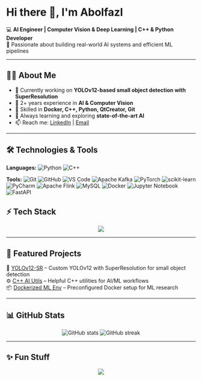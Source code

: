 # Hi there 👋, I'm Abolfazl

💻 **AI Engineer | Computer Vision & Deep Learning | C++ & Python Developer**  
🚀 Passionate about building real-world AI systems and efficient ML pipelines  

---
## 🧑‍💻 About Me
- 🔭 Currently working on **YOLOv12-based small object detection with SuperResolution**  
- 🧩 2+ years experience in **AI & Computer Vision**  
- 🐳 Skilled in **Docker, C++, Python, QtCreator, Git**  
- 🌱 Always learning and exploring **state-of-the-art AI**  
- 📫 Reach me: [LinkedIn](https://linkedin.com/in/your-profile) | [Email](mailto:a.asghari251@gmail.com)  

---

## 🛠️ Technologies & Tools

**Languages:**
![Python](https://img.shields.io/badge/Python-3776AB?style=for-the-badge&logo=python&logoColor=white)
![C++](https://img.shields.io/badge/c++-%2300599C.svg?style=for-the-badge&logo=c%2B%2B&logoColor=white)

**Tools:**
![Git](https://img.shields.io/badge/Git-F05032?style=for-the-badge&logo=git&logoColor=white)
![GitHub](https://img.shields.io/badge/GitHub-100000?style=for-the-badge&logo=github&logoColor=white)
![VS Code](https://img.shields.io/badge/VS_Code-007ACC?style=for-the-badge&logo=visual-studio-code&logoColor=white)
![Apache Kafka](https://img.shields.io/badge/Apache%20Kafka-000?style=for-the-badge&logo=apachekafka)
![PyTorch](https://img.shields.io/badge/PyTorch-%23EE4C2C.svg?style=for-the-badge&logo=PyTorch&logoColor=white)
![scikit-learn](https://img.shields.io/badge/scikit--learn-%23F7931E.svg?style=for-the-badge&logo=scikit-learn&logoColor=white)
![PyCharm](https://img.shields.io/badge/pycharm-143?style=for-the-badge&logo=pycharm&logoColor=black&color=black&labelColor=green)
![Apache Flink](https://img.shields.io/badge/Apache%20Flink-E6526F?style=for-the-badge&logo=Apache%20Flink&logoColor=white)
![MySQL](https://img.shields.io/badge/mysql-4479A1.svg?style=for-the-badge&logo=mysql&logoColor=white)
![Docker](https://img.shields.io/badge/docker-%230db7ed.svg?style=for-the-badge&logo=docker&logoColor=white)
![Jupyter Notebook](https://img.shields.io/badge/jupyter-%23FA0F00.svg?style=for-the-badge&logo=jupyter&logoColor=white)
![FastAPI](https://img.shields.io/badge/FastAPI-005571?style=for-the-badge&logo=fastapi)

## ⚡ Tech Stack
<p align="center">
  <img src="https://skillicons.dev/icons?i=python,cpp,docker,git,qt,tensorflow,pytorch,linux" />
</p>

---

## 🚀 Featured Projects
🌟 [YOLOv12-SR](https://github.com/yourusername/yolov12-sr) – Custom YOLOv12 with SuperResolution for small object detection  
⚙️ [C++ AI Utils](https://github.com/yourusername/cpp-ai-utils) – Helpful C++ utilities for AI/ML workflows  
📦 [Dockerized ML Env](https://github.com/yourusername/docker-ml-env) – Preconfigured Docker setup for ML research  

---

## 📊 GitHub Stats
<p align="center">
  <img src="https://github-readme-stats.vercel.app/api?username=yourusername&show_icons=true&theme=radical" alt="GitHub stats" />
  <img src="https://github-readme-streak-stats.herokuapp.com/?user=yourusername&theme=radical" alt="GitHub streak" />
</p>

---

## ✨ Fun Stuff
<p align="center">
  <img src="https://readme-typing-svg.herokuapp.com?font=Fira+Code&duration=3000&pause=1000&color=00F700&center=true&vCenter=true&width=500&lines=AI+Engineer+%7C+Computer+Vision;C%2B%2B+%26+Python+Developer;Always+Learning+%26+Building+🚀" />
</p>
